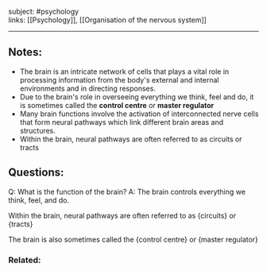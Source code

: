 subject: #psychology  
links: [[Psychology]], [[Organisation of the nervous system]]

---

## Notes:
- The brain is an intricate network of cells that plays a vital role in processing information from the body's external and internal environments and in directing responses.
- Due to the brain's role in overseeing everything we think, feel and do, it is sometimes called the **control centre** or **master regulator**
- Many brain functions involve the activation of interconnected nerve cells that form neural pathways which link different brain areas and structures.
- Within the brain, neural pathways are often referred to as circuits or tracts
## Questions:
Q: What is the function of the brain?
A: The brain controls everything we think, feel, and do.
<!--ID: 1624074389097-->


Within the brain, neural pathways are often referred to as {circuits} or {tracts}
<!--ID: 1624074389191-->


The brain is also sometimes called the {control centre} or {master regulator}
<!--ID: 1624074389282-->


### Related: 

